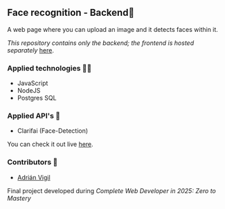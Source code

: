 ## Face recognition - Backend🚀

A web page where you can upload an image and it detects faces within it.  

_This repository contains only the backend; the frontend is hosted separately_ [here](https://github.com/insightvigil/face-recognition-brain-backend).

### Applied technologies 🧑‍💻
- JavaScript
- NodeJS
- Postgres SQL

### Applied API's 🧩
- Clarifai (Face-Detection)

You can check it out live [here](https://insightvigil.github.io/[repository-name]/).

### Contributors 🤝
- [Adrián Vigil](https://github.com/insightvigil)

Final project developed during _Complete Web Developer in 2025: Zero to Mastery_
